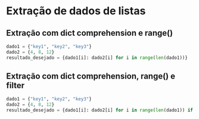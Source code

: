 # Extração de dados de listas
## Extração com dict comprehension e range()
```python
dado1 = {"key1", "key2", "key3"}
dado2 = {4, 8, 12}
resultado_desejado = {dado1[i]: dado2[i] for i in range(len(dado1))}
```

## Extração com dict comprehension, range() e filter
```python
dado1 = {"key1", "key2", "key3"}
dado2 = {4, 8, 12}
resultado_desejado = {dado1[i]: dado2[i] for i in range(len(dado1)) if dado2[i] > 7}
```
